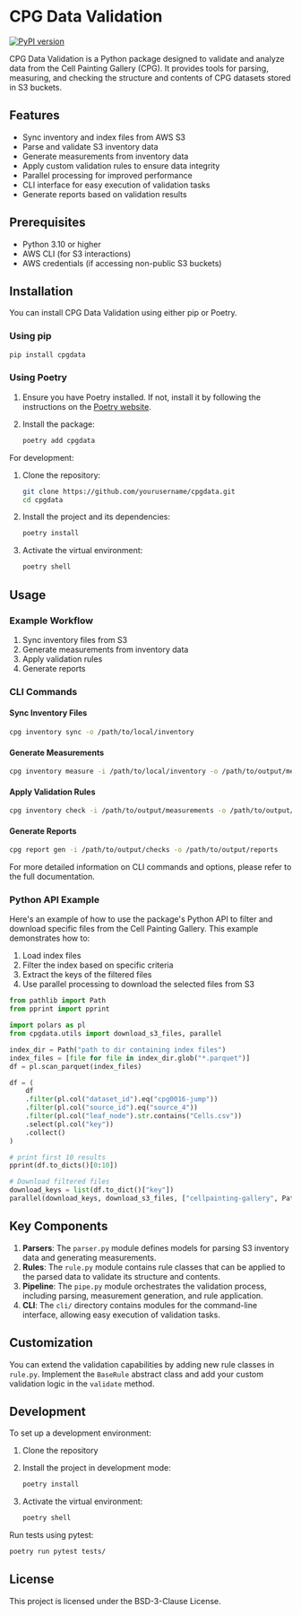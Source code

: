 # CPG Data Validation

[![PyPI version](https://badge.fury.io/py/cpgdata.svg)](https://badge.fury.io/py/cpgdata)

CPG Data Validation is a Python package designed to validate and analyze data from the Cell Painting Gallery (CPG). It provides tools for parsing, measuring, and checking the structure and contents of CPG datasets stored in S3 buckets.

## Features

- Sync inventory and index files from AWS S3
- Parse and validate S3 inventory data
- Generate measurements from inventory data
- Apply custom validation rules to ensure data integrity
- Parallel processing for improved performance
- CLI interface for easy execution of validation tasks
- Generate reports based on validation results

## Prerequisites

- Python 3.10 or higher
- AWS CLI (for S3 interactions)
- AWS credentials (if accessing non-public S3 buckets)

## Installation

You can install CPG Data Validation using either pip or Poetry.

### Using pip

```bash
pip install cpgdata
```

### Using Poetry

1. Ensure you have Poetry installed. If not, install it by following the instructions on the [Poetry website](https://python-poetry.org/docs/#installation).

2. Install the package:

   ```bash
   poetry add cpgdata
   ```

For development:

1. Clone the repository:

   ```bash
   git clone https://github.com/yourusername/cpgdata.git
   cd cpgdata
   ```

2. Install the project and its dependencies:

   ```bash
   poetry install
   ```

3. Activate the virtual environment:

   ```bash
   poetry shell
   ```

## Usage

### Example Workflow

1. Sync inventory files from S3
2. Generate measurements from inventory data
3. Apply validation rules
4. Generate reports

### CLI Commands

#### Sync Inventory Files

```bash
cpg inventory sync -o /path/to/local/inventory
```

#### Generate Measurements

```bash
cpg inventory measure -i /path/to/local/inventory -o /path/to/output/measurements -j 4
```

#### Apply Validation Rules

```bash
cpg inventory check -i /path/to/output/measurements -o /path/to/output/checks -j 4
```

#### Generate Reports

```bash
cpg report gen -i /path/to/output/checks -o /path/to/output/reports
```

For more detailed information on CLI commands and options, please refer to the full documentation.

### Python API Example

Here's an example of how to use the package's Python API to filter and download specific files from the Cell Painting Gallery. This example demonstrates how to:

1. Load index files
2. Filter the index based on specific criteria
3. Extract the keys of the filtered files
4. Use parallel processing to download the selected files from S3

```python
from pathlib import Path
from pprint import pprint

import polars as pl
from cpgdata.utils import download_s3_files, parallel

index_dir = Path("path to dir containing index files")
index_files = [file for file in index_dir.glob("*.parquet")]
df = pl.scan_parquet(index_files)

df = (
    df
    .filter(pl.col("dataset_id").eq("cpg0016-jump"))
    .filter(pl.col("source_id").eq("source_4"))
    .filter(pl.col("leaf_node").str.contains("Cells.csv"))
    .select(pl.col("key"))
    .collect()
)

# print first 10 results
pprint(df.to_dicts()[0:10])

# Download filtered files
download_keys = list(df.to_dict()["key"])
parallel(download_keys, download_s3_files, ["cellpainting-gallery", Path("path to save downloaded files")], jobs=20)
```

## Key Components

1. **Parsers**: The `parser.py` module defines models for parsing S3 inventory data and generating measurements.
2. **Rules**: The `rule.py` module contains rule classes that can be applied to the parsed data to validate its structure and contents.
3. **Pipeline**: The `pipe.py` module orchestrates the validation process, including parsing, measurement generation, and rule application.
4. **CLI**: The `cli/` directory contains modules for the command-line interface, allowing easy execution of validation tasks.

## Customization

You can extend the validation capabilities by adding new rule classes in `rule.py`. Implement the `BaseRule` abstract class and add your custom validation logic in the `validate` method.

## Development

To set up a development environment:

1. Clone the repository
2. Install the project in development mode:

   ```bash
   poetry install
   ```

3. Activate the virtual environment:

   ```bash
   poetry shell
   ```

Run tests using pytest:

```bash
poetry run pytest tests/
```

## License

This project is licensed under the BSD-3-Clause License.
